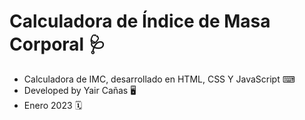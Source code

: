 # Calculadora de Índice de Masa Corporal 🩺

* Calculadora de IMC, desarrollado en HTML, CSS Y JavaScript ⌨
* Developed by Yair Cañas 🖥
* Enero 2023 🗓

